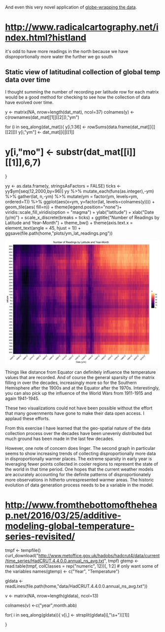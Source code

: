 And even this very novel application of [globe-wrapping the data](http://blog.revolutionanalytics.com/2016/10/warming-globe.html).

# http://www.radicalcartography.net/index.html?histland

it's odd to have more readings in the north because we have disproportionally more water the further we go south

## Static view of latitudinal collection of global temp data over time

I thought summing the number of recording per latitude row for each matrix would be a good method for checking to see how the collection of data have evolved over time.

y <- matrix(NA, nrow=length(dat_mat), ncol=37)
colnames(y) <-c(rownames(dat_mat[[1]][[2]]),"ym")

for  (i in seq_along(dat_mat)){
  y[i,1:36]   <- rowSums(data.frame(dat_mat[[i]][[2]]))
  y[i,"ym"] <- dat_mat[[i]][[1]]
  # y[i,"mo"] <- substr(dat_mat[[i]][[1]],6,7)
}

yy <- as.data.frame(y, stringsAsFactors = FALSE)
ticks <- yy$ym[seq(12,2000,by=96)]
yy %>%
  mutate_each(funs(as.integer),-ym) %>%
  gather(lat, n,-ym) %>%
  mutate(ym = factor(ym, levels=ym, ordered=T)) %>%
  ggplot(aes(x=ym,  y=factor(lat, levels=colnames(y)))) +
  geom_tile(aes( fill=n)) + theme(legend.position="none")+
  viridis::scale_fill_viridis(option = "magma") +
  ylab("latitude") + xlab("Date (y/m)") +
  scale_x_discrete(breaks = ticks) +
  ggtitle("Number of Readings by Latitude and Year-Month") + theme_bw() +
  theme(axis.text.x = element_text(angle = 45, hjust = 1)) +
  ggsave(file.path(home,"plots/ym_lat_readings.png"))


![](/images/ym_lat_readings.png)





Things like distance from Equator can definitely influence the temperature values that are recorded. And of course the general sparsity of the matrix filling in over the decades, increasingly more so for the Southern Hemisphere after the 1900s and at the Equator after the 1970s. Interestingly, you can also pick up the influence of the World Wars from 1911-1915 and again 1941-1945.

These two visualizations could not have been possible without the effort that many governments have gone to make their data open access. I applaud these efforts.

From this exercise I have learned that the geo-spatial nature of the data collection process over the decades have been unevenly distributed but much ground has been made in the last few decades. 

However, one note of concern does linger. The second graph in particular seems to show increasing trends of collecting disproportionally more data in disproportionally warmer places. The extreme sparsity in early year is leveraging fewer points collected in cooler regions to represent the state of the world in that time period. One hopes that the current weather models are accurately accounting for the definite patterns of disproportionately more observations in hitherto unrespresented warmer areas. The historic evolution of data generation process needs to be a variable in the model.




# http://www.fromthebottomoftheheap.net/2016/03/25/additive-modeling-global-temperature-series-revisited/
tmpf <- tempfile()
curl_download("http://www.metoffice.gov.uk/hadobs/hadcrut4/data/current/time_series/HadCRUT.4.4.0.0.annual_ns_avg.txt", tmpf)
gtemp <- read.table(tmpf, colClasses = rep("numeric", 12))[, 1:2] # only want some of the variables
names(gtemp) <- c("Year", "Temperature")

gldata <- readLines(file.path(home,"data/HadCRUT.4.4.0.0.annual_ns_avg.txt"))


v <- matrix(NA, nrow=length(gldata), ncol=13)

colnames(v) <-c("year",month.abb)

for( i in seq_along(gldata)){
  v[i,] <- strsplit(gldata[i],"\\s+")[[1]]

}